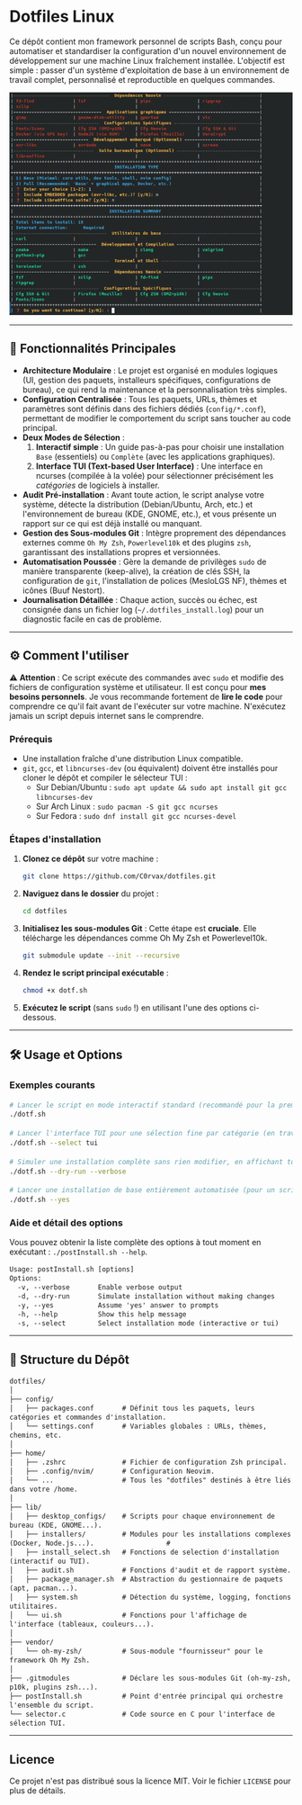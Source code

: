 # Dotfiles Linux

Ce dépôt contient mon framework personnel de scripts Bash, conçu pour automatiser et standardiser la configuration d'un nouvel environnement de développement sur une machine Linux fraîchement installée. L'objectif est simple : passer d'un système d'exploitation de base à un environnement de travail complet, personnalisé et reproductible en quelques commandes.

<p align="center">
<img src="https://raw.githubusercontent.com/C0rvax/dotfiles/main/dotfiles.png" alt="Aperçu du script en action"/>
</p>

---

## 🚀 Fonctionnalités Principales

-   **Architecture Modulaire** : Le projet est organisé en modules logiques (UI, gestion des paquets, installeurs spécifiques, configurations de bureau), ce qui rend la maintenance et la personnalisation très simples.
-   **Configuration Centralisée** : Tous les paquets, URLs, thèmes et paramètres sont définis dans des fichiers dédiés (`config/*.conf`), permettant de modifier le comportement du script sans toucher au code principal.
-   **Deux Modes de Sélection** :
    1.  **Interactif simple** : Un guide pas-à-pas pour choisir une installation `Base` (essentiels) ou `Complète` (avec les applications graphiques).
    2.  **Interface TUI (Text-based User Interface)** : Une interface en ncurses (compilée à la volée) pour sélectionner précisément les *catégories* de logiciels à installer.
-   **Audit Pré-installation** : Avant toute action, le script analyse votre système, détecte la distribution (Debian/Ubuntu, Arch, etc.) et l'environnement de bureau (KDE, GNOME, etc.), et vous présente un rapport sur ce qui est déjà installé ou manquant.
-   **Gestion des Sous-modules Git** : Intègre proprement des dépendances externes comme `Oh My Zsh`, `Powerlevel10k` et des plugins `zsh`, garantissant des installations propres et versionnées.
-   **Automatisation Poussée** : Gère la demande de privilèges `sudo` de manière transparente (keep-alive), la création de clés SSH, la configuration de `git`, l'installation de polices (MesloLGS NF), thèmes et icônes (Buuf Nestort).
-   **Journalisation Détaillée** : Chaque action, succès ou échec, est consignée dans un fichier log (`~/.dotfiles_install.log`) pour un diagnostic facile en cas de problème.

---

## ⚙️ Comment l'utiliser

⚠️ **Attention** : Ce script exécute des commandes avec `sudo` et modifie des fichiers de configuration système et utilisateur. Il est conçu pour **mes besoins personnels**. Je vous recommande fortement de **lire le code** pour comprendre ce qu'il fait avant de l'exécuter sur votre machine. N'exécutez jamais un script depuis internet sans le comprendre.

### Prérequis

-   Une installation fraîche d'une distribution Linux compatible.
-   `git`, `gcc`, et `libncurses-dev` (ou équivalent) doivent être installés pour cloner le dépôt et compiler le sélecteur TUI :
    -   Sur Debian/Ubuntu : `sudo apt update && sudo apt install git gcc libncurses-dev`
    -   Sur Arch Linux : `sudo pacman -S git gcc ncurses`
    -   Sur Fedora : `sudo dnf install git gcc ncurses-devel`

### Étapes d'installation

1.  **Clonez ce dépôt** sur votre machine :
    ```bash
    git clone https://github.com/C0rvax/dotfiles.git
    ```

2.  **Naviguez dans le dossier** du projet :
    ```bash
    cd dotfiles
    ```

3.  **Initialisez les sous-modules Git** : Cette étape est **cruciale**. Elle télécharge les dépendances comme Oh My Zsh et Powerlevel10k.
    ```bash
    git submodule update --init --recursive
    ```

4.  **Rendez le script principal exécutable** :
    ```bash
    chmod +x dotf.sh
    ```

5.  **Exécutez le script** (sans `sudo` !) en utilisant l'une des options ci-dessous.

---

## 🛠️ Usage et Options

### Exemples courants

```bash
# Lancer le script en mode interactif standard (recommandé pour la première fois)
./dotf.sh

# Lancer l'interface TUI pour une sélection fine par catégorie (en travaux)
./dotf.sh --select tui

# Simuler une installation complète sans rien modifier, en affichant toutes les étapes
./dotf.sh --dry-run --verbose

# Lancer une installation de base entièrement automatisée (pour un script de provisioning)
./dotf.sh --yes
```

### Aide et détail des options

Vous pouvez obtenir la liste complète des options à tout moment en exécutant : `./postInstall.sh --help`.

```text
Usage: postInstall.sh [options]
Options:
  -v, --verbose       Enable verbose output
  -d, --dry-run       Simulate installation without making changes
  -y, --yes           Assume 'yes' answer to prompts
  -h, --help          Show this help message
  -s, --select        Select installation mode (interactive or tui)
```

---

## 📂 Structure du Dépôt

```text
dotfiles/
│
├── config/
│   ├── packages.conf       # Définit tous les paquets, leurs catégories et commandes d'installation.
│   └── settings.conf       # Variables globales : URLs, thèmes, chemins, etc.
│
├── home/
│   ├── .zshrc              # Fichier de configuration Zsh principal.
│   ├── .config/nvim/       # Configuration Neovim.
│   └── ...                 # Tous les "dotfiles" destinés à être liés dans votre /home.
│
├── lib/
│   ├── desktop_configs/    # Scripts pour chaque environnement de bureau (KDE, GNOME...).
│   ├── installers/         # Modules pour les installations complexes (Docker, Node.js...).                  #
│   ├── install_select.sh   # Fonctions de selection d'installation (interactif ou TUI).
│   ├── audit.sh            # Fonctions d'audit et de rapport système.
│   ├── package_manager.sh  # Abstraction du gestionnaire de paquets (apt, pacman...).
│   ├── system.sh           # Détection du système, logging, fonctions utilitaires.
│   └── ui.sh               # Fonctions pour l'affichage de l'interface (tableaux, couleurs...).
│
├── vendor/
│   └── oh-my-zsh/          # Sous-module "fournisseur" pour le framework Oh My Zsh.
│
├── .gitmodules             # Déclare les sous-modules Git (oh-my-zsh, p10k, plugins zsh...).
├── postInstall.sh          # Point d'entrée principal qui orchestre l'ensemble du script.
└── selector.c              # Code source en C pour l'interface de sélection TUI.
```
---

## Licence

Ce projet n'est pas distribué sous la licence MIT. Voir le fichier `LICENSE` pour plus de détails.
